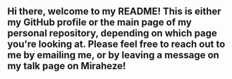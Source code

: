 ## Hi there, welcome to my README! This is either my GitHub profile or the main page of my personal repository, depending on which page you're looking at. Please feel free to reach out to me by emailing me, or by leaving a message on my talk page on Miraheze!
